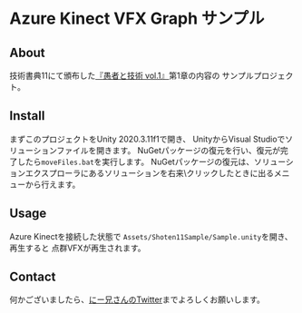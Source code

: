 # Azure Kinect VFX Graph サンプル

## About

技術書典11にて頒布した[『愚者と技術 vol.1』](https://techbookfest.org/product/4650928265232384)第1章の内容の
サンプルプロジェクト。

## Install

まずこのプロジェクトをUnity 2020.3.11f1で開き、
UnityからVisual Studioでソリューションファイルを開きます。
NuGetパッケージの復元を行い、復元が完了したら`moveFiles.bat`を実行します。
NuGetパッケージの復元は、ソリューションエクスプローラにあるソリューションを右来\クリックしたときに出るメニューから行えます。

## Usage

Azure Kinectを接続した状態で
`Assets/Shoten11Sample/Sample.unity`を開き、再生すると
点群VFXが再生されます。

## Contact

何かございましたら、[にー兄さんのTwitter](https://twitter.com/ninisan_drumath)までよろしくお願いします。
